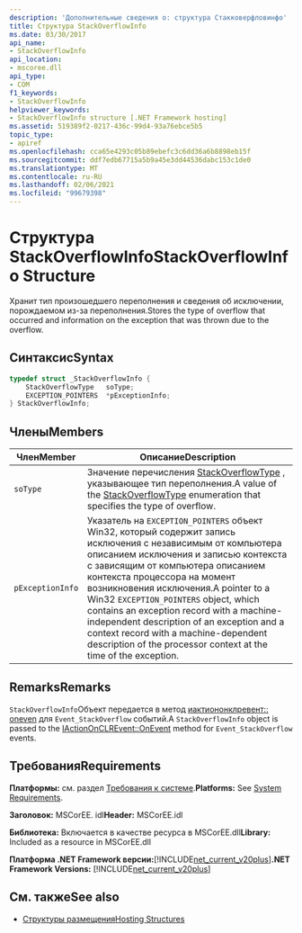 ```yaml
---
description: 'Дополнительные сведения о: структура Стакковерфловинфо'
title: Структура StackOverflowInfo
ms.date: 03/30/2017
api_name:
- StackOverflowInfo
api_location:
- mscoree.dll
api_type:
- COM
f1_keywords:
- StackOverflowInfo
helpviewer_keywords:
- StackOverflowInfo structure [.NET Framework hosting]
ms.assetid: 519389f2-0217-436c-99d4-93a76ebce5b5
topic_type:
- apiref
ms.openlocfilehash: cca65e4293c05b89ebefc3c6dd36a6b8898eb15f
ms.sourcegitcommit: ddf7edb67715a5b9a45e3dd44536dabc153c1de0
ms.translationtype: MT
ms.contentlocale: ru-RU
ms.lasthandoff: 02/06/2021
ms.locfileid: "99679398"
---
```

# <a name="stackoverflowinfo-structure"></a><span data-ttu-id="37602-103">Структура StackOverflowInfo</span><span class="sxs-lookup"><span data-stu-id="37602-103">StackOverflowInfo Structure</span></span>

<span data-ttu-id="37602-104">Хранит тип произошедшего переполнения и сведения об исключении, порождаемом из-за переполнения.</span><span class="sxs-lookup"><span data-stu-id="37602-104">Stores the type of overflow that occurred and information on the exception that was thrown due to the overflow.</span></span>  
  
## <a name="syntax"></a><span data-ttu-id="37602-105">Синтаксис</span><span class="sxs-lookup"><span data-stu-id="37602-105">Syntax</span></span>  
  
```cpp  
typedef struct _StackOverflowInfo {  
    StackOverflowType   soType;  
    EXCEPTION_POINTERS  *pExceptionInfo;  
} StackOverflowInfo;  
```  
  
## <a name="members"></a><span data-ttu-id="37602-106">Члены</span><span class="sxs-lookup"><span data-stu-id="37602-106">Members</span></span>  
  
|<span data-ttu-id="37602-107">Член</span><span class="sxs-lookup"><span data-stu-id="37602-107">Member</span></span>|<span data-ttu-id="37602-108">Описание</span><span class="sxs-lookup"><span data-stu-id="37602-108">Description</span></span>|  
|------------|-----------------|  
|`soType`|<span data-ttu-id="37602-109">Значение перечисления [StackOverflowType](stackoverflowtype-enumeration.md) , указывающее тип переполнения.</span><span class="sxs-lookup"><span data-stu-id="37602-109">A value of the [StackOverflowType](stackoverflowtype-enumeration.md) enumeration that specifies the type of overflow.</span></span>|  
|`pExceptionInfo`|<span data-ttu-id="37602-110">Указатель на `EXCEPTION_POINTERS` объект Win32, который содержит запись исключения с независимым от компьютера описанием исключения и записью контекста с зависящим от компьютера описанием контекста процессора на момент возникновения исключения.</span><span class="sxs-lookup"><span data-stu-id="37602-110">A pointer to a Win32 `EXCEPTION_POINTERS` object, which contains an exception record with a machine-independent description of an exception and a context record with a machine-dependent description of the processor context at the time of the exception.</span></span>|  
  
## <a name="remarks"></a><span data-ttu-id="37602-111">Remarks</span><span class="sxs-lookup"><span data-stu-id="37602-111">Remarks</span></span>  

 <span data-ttu-id="37602-112">`StackOverflowInfo`Объект передается в метод [иактиононклревент:: oneven](iactiononclrevent-onevent-method.md) для `Event_StackOverflow` событий.</span><span class="sxs-lookup"><span data-stu-id="37602-112">A `StackOverflowInfo` object is passed to the [IActionOnCLREvent::OnEvent](iactiononclrevent-onevent-method.md) method for `Event_StackOverflow` events.</span></span>  
  
## <a name="requirements"></a><span data-ttu-id="37602-113">Требования</span><span class="sxs-lookup"><span data-stu-id="37602-113">Requirements</span></span>  

 <span data-ttu-id="37602-114">**Платформы:** см. раздел [Требования к системе](../../get-started/system-requirements.md).</span><span class="sxs-lookup"><span data-stu-id="37602-114">**Platforms:** See [System Requirements](../../get-started/system-requirements.md).</span></span>  
  
 <span data-ttu-id="37602-115">**Заголовок:** MSCorEE. idl</span><span class="sxs-lookup"><span data-stu-id="37602-115">**Header:** MSCorEE.idl</span></span>  
  
 <span data-ttu-id="37602-116">**Библиотека:** Включается в качестве ресурса в MSCorEE.dll</span><span class="sxs-lookup"><span data-stu-id="37602-116">**Library:** Included as a resource in MSCorEE.dll</span></span>  
  
 <span data-ttu-id="37602-117">**Платформа .NET Framework версии:**[!INCLUDE[net_current_v20plus](../../../../includes/net-current-v20plus-md.md)]</span><span class="sxs-lookup"><span data-stu-id="37602-117">**.NET Framework Versions:** [!INCLUDE[net_current_v20plus](../../../../includes/net-current-v20plus-md.md)]</span></span>  
  
## <a name="see-also"></a><span data-ttu-id="37602-118">См. также</span><span class="sxs-lookup"><span data-stu-id="37602-118">See also</span></span>

- [<span data-ttu-id="37602-119">Структуры размещения</span><span class="sxs-lookup"><span data-stu-id="37602-119">Hosting Structures</span></span>](hosting-structures.md)
